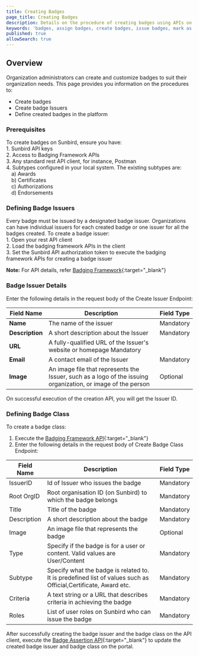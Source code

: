 ```yaml
---
title: Creating Badges
page_title: Creating Badges 
description: Details on the procedure of creating badges using APIs on Sunbird
keywords: 'badges, assign badges, create badges, issue badges, mark as recommneded, mark as popular, mark as official'
published: true
allowSearch: true
---
```


## Overview

Organization administrators can create and customize badges to suit their organization needs. This page provides you information on the procedures to:

- Create badges
- Create badge Issuers
- Define created badges in the platform

### Prerequisites

To create badges on Sunbird, ensure you have: <br>1. Sunbird API keys <br>2. Access to Badging Framework APIs <br>3. Any standard rest API client, for instance, Postman <br>4. Subtypes configured in your local system. The existing subtypes are: <br>&emsp;a) Awards <br>&emsp;b) Certificates <br>&emsp;c) Authorizations <br>&emsp;d) Endorsements

### Defining Badge Issuers

Every badge must be issued by a designated badge issuer. Organizations can have individual issuers for each created badge or one issuer for all the badges created. To create a badge issuer: <br>1. Open your rest API client <br>2. Load the badging framework APIs in the client <br>3. Set the Sunbird API authorization token to execute the badging framework APIs for creating a badge issuer

**Note:** For API details, refer [Badging Framework](apis/badgingframeworkapi/){:target="_blank"}

### Badge Issuer Details

Enter the following details in the request body of the Create Issuer Endpoint:

|  Field Name                 | Description | Field Type | 
|--------------------------------|---------------------|--------------|
| **Name**       |         The name of the issuer         |      Mandatory     |     
| **Description** |        A short description about the Issuer         |      Mandatory     |  
| **URL** |  A fully-qualified URL of the Issuer's website or homepage  Mandatory |
| **Email** | A contact email of the Issuer | Mandatory |
| **Image** | An image file that represents the Issuer, such as a logo of the issuing organization, or image of the person | Optional |

On successful execution of the creation API, you will get the Issuer ID.

### Defining Badge Class

To create a badge class:<br>
1. Execute the [Badging Framework API](apis/badgingframeworkapi/#operation/BadgeCreatePost){:target="_blank"}<br> 
2. Enter the following details in the request body of Create Badge Class Endpoint:<br>

|  Field Name                 | Description | Field Type | 
|--------------------------------|---------------------|--------------|
| IssuerID   | Id of Issuer who issues the badge      |      Mandatory     |     
| Root OrgID |      Root organisation ID (on Sunbird) to which the badge belongs         |      Mandatory     |  
| Title |  Title of the badge |  Mandatory |
| Description | A short description about the badge | Mandatory |
| Image| An image file that represents the badge | Optional |
| Type | Specify if the badge is for a user or content. Valid values are User/Content | Mandatory |
| Subtype | Specify what the badge is related to. It is predefined list of values such as Official,Certificate, Award etc. | Mandatory |
| Criteria | A text string or a URL that describes criteria in achieving the badge | Mandatory|
| Roles | List of user roles on Sunbird who can issue the badge | Mandatory |

After successfully creating the badge issuer and the badge class on the API client, execute the [Badge Assertion API](apis/badgingframeworkapi/#operation/BadgeAssertionSearchPost){:target="_blank"} to update the created badge issuer and badge class on the portal.

